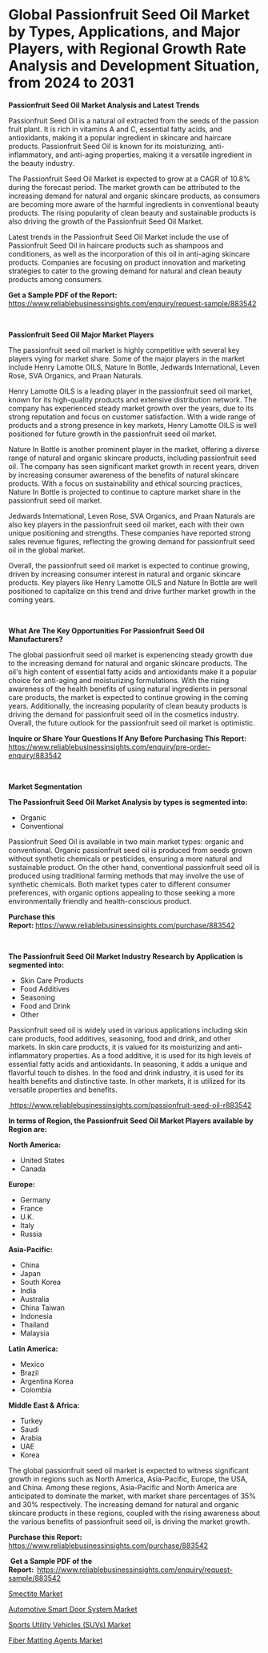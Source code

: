 <p><h1>Global Passionfruit Seed Oil Market by Types, Applications, and Major Players, with Regional Growth Rate Analysis and Development Situation, from 2024 to 2031</h1></p><p><strong>Passionfruit Seed Oil Market Analysis and Latest Trends</strong></p>
<p><p>Passionfruit Seed Oil is a natural oil extracted from the seeds of the passion fruit plant. It is rich in vitamins A and C, essential fatty acids, and antioxidants, making it a popular ingredient in skincare and haircare products. Passionfruit Seed Oil is known for its moisturizing, anti-inflammatory, and anti-aging properties, making it a versatile ingredient in the beauty industry.</p><p>The Passionfruit Seed Oil Market is expected to grow at a CAGR of 10.8% during the forecast period. The market growth can be attributed to the increasing demand for natural and organic skincare products, as consumers are becoming more aware of the harmful ingredients in conventional beauty products. The rising popularity of clean beauty and sustainable products is also driving the growth of the Passionfruit Seed Oil Market.</p><p>Latest trends in the Passionfruit Seed Oil Market include the use of Passionfruit Seed Oil in haircare products such as shampoos and conditioners, as well as the incorporation of this oil in anti-aging skincare products. Companies are focusing on product innovation and marketing strategies to cater to the growing demand for natural and clean beauty products among consumers.</p></p>
<p><strong>Get a Sample PDF of the Report:&nbsp;</strong> <a href="https://www.reliablebusinessinsights.com/enquiry/request-sample/883542">https://www.reliablebusinessinsights.com/enquiry/request-sample/883542</a></p>
<p>&nbsp;</p>
<p><strong>Passionfruit Seed Oil Major Market Players</strong></p>
<p><p>The passionfruit seed oil market is highly competitive with several key players vying for market share. Some of the major players in the market include Henry Lamotte OILS, Nature In Bottle, Jedwards International, Leven Rose, SVA Organics, and Praan Naturals.</p><p>Henry Lamotte OILS is a leading player in the passionfruit seed oil market, known for its high-quality products and extensive distribution network. The company has experienced steady market growth over the years, due to its strong reputation and focus on customer satisfaction. With a wide range of products and a strong presence in key markets, Henry Lamotte OILS is well positioned for future growth in the passionfruit seed oil market.</p><p>Nature In Bottle is another prominent player in the market, offering a diverse range of natural and organic skincare products, including passionfruit seed oil. The company has seen significant market growth in recent years, driven by increasing consumer awareness of the benefits of natural skincare products. With a focus on sustainability and ethical sourcing practices, Nature In Bottle is projected to continue to capture market share in the passionfruit seed oil market.</p><p>Jedwards International, Leven Rose, SVA Organics, and Praan Naturals are also key players in the passionfruit seed oil market, each with their own unique positioning and strengths. These companies have reported strong sales revenue figures, reflecting the growing demand for passionfruit seed oil in the global market.</p><p>Overall, the passionfruit seed oil market is expected to continue growing, driven by increasing consumer interest in natural and organic skincare products. Key players like Henry Lamotte OILS and Nature In Bottle are well positioned to capitalize on this trend and drive further market growth in the coming years.</p></p>
<p>&nbsp;</p>
<p><strong>What Are The Key Opportunities For Passionfruit Seed Oil Manufacturers?</strong></p>
<p><p>The global passionfruit seed oil market is experiencing steady growth due to the increasing demand for natural and organic skincare products. The oil's high content of essential fatty acids and antioxidants make it a popular choice for anti-aging and moisturizing formulations. With the rising awareness of the health benefits of using natural ingredients in personal care products, the market is expected to continue growing in the coming years. Additionally, the increasing popularity of clean beauty products is driving the demand for passionfruit seed oil in the cosmetics industry. Overall, the future outlook for the passionfruit seed oil market is optimistic.</p></p>
<p><strong>Inquire or Share Your Questions If Any Before Purchasing This Report:</strong> <a href="https://www.reliablebusinessinsights.com/enquiry/pre-order-enquiry/883542">https://www.reliablebusinessinsights.com/enquiry/pre-order-enquiry/883542</a></p>
<p>&nbsp;</p>
<p><strong>Market Segmentation</strong></p>
<p><strong>The Passionfruit Seed Oil Market Analysis by types is segmented into:</strong></p>
<p><ul><li>Organic</li><li>Conventional</li></ul></p>
<p><p>Passionfruit Seed Oil is available in two main market types: organic and conventional. Organic passionfruit seed oil is produced from seeds grown without synthetic chemicals or pesticides, ensuring a more natural and sustainable product. On the other hand, conventional passionfruit seed oil is produced using traditional farming methods that may involve the use of synthetic chemicals. Both market types cater to different consumer preferences, with organic options appealing to those seeking a more environmentally friendly and health-conscious product.</p></p>
<p><strong>Purchase this Report:&nbsp;</strong><a href="https://www.reliablebusinessinsights.com/purchase/883542">https://www.reliablebusinessinsights.com/purchase/883542</a></p>
<p>&nbsp;</p>
<p><strong>The Passionfruit Seed Oil Market Industry Research by Application is segmented into:</strong></p>
<p><ul><li>Skin Care Products</li><li>Food Additives</li><li>Seasoning</li><li>Food and Drink</li><li>Other</li></ul></p>
<p><p>Passionfruit seed oil is widely used in various applications including skin care products, food additives, seasoning, food and drink, and other markets. In skin care products, it is valued for its moisturizing and anti-inflammatory properties. As a food additive, it is used for its high levels of essential fatty acids and antioxidants. In seasoning, it adds a unique and flavorful touch to dishes. In the food and drink industry, it is used for its health benefits and distinctive taste. In other markets, it is utilized for its versatile properties and benefits.</p></p>
<p><a href="https://www.reliablebusinessinsights.com/passionfruit-seed-oil-r883542">&nbsp;https://www.reliablebusinessinsights.com/passionfruit-seed-oil-r883542</a></p>
<p><strong>In terms of Region, the Passionfruit Seed Oil Market Players available by Region are:</strong></p>
<p>
    <p> <strong> North America: </strong>
        <ul>
            <li>United States</li>
            <li>Canada</li>
        </ul>
        </p> 
    <p> <strong> Europe: </strong>
        <ul>
            <li>Germany</li>
            <li>France</li>
            <li>U.K.</li>
            <li>Italy</li>
            <li>Russia</li>
        </ul>
        </p> 
    <p> <strong> Asia-Pacific: </strong>
        <ul>
            <li>China</li>
            <li>Japan</li>
            <li>South Korea</li>
            <li>India</li>
            <li>Australia</li>
            <li>China Taiwan</li>
            <li>Indonesia</li>
            <li>Thailand</li>
            <li>Malaysia</li>
        </ul>
        </p> 
    <p> <strong> Latin America: </strong>
        <ul>
            <li>Mexico</li>
            <li>Brazil</li>
            <li>Argentina Korea</li>
            <li>Colombia</li>
        </ul>
        </p> 
    <p> <strong> Middle East & Africa: </strong>
        <ul>
            <li>Turkey</li>
            <li>Saudi</li>
            <li>Arabia</li>
            <li>UAE</li>
            <li>Korea</li>
        </ul>
    </p>
    </p>
<p><p>The global passionfruit seed oil market is expected to witness significant growth in regions such as North America, Asia-Pacific, Europe, the USA, and China. Among these regions, Asia-Pacific and North America are anticipated to dominate the market, with market share percentages of 35% and 30% respectively. The increasing demand for natural and organic skincare products in these regions, coupled with the rising awareness about the various benefits of passionfruit seed oil, is driving the market growth.</p></p>
<p><strong>Purchase this Report: </strong><a href="https://www.reliablebusinessinsights.com/purchase/883542">https://www.reliablebusinessinsights.com/purchase/883542</a></p>
<p>&nbsp;<strong>Get a Sample PDF of the Report:&nbsp;&nbsp;</strong><a href="https://www.reliablebusinessinsights.com/enquiry/request-sample/883542">https://www.reliablebusinessinsights.com/enquiry/request-sample/883542</a></p>
<p><strong></strong></p>
<p><p><a href="https://github.com/abigailsutherland7889/Market-Research-Report-List-1/blob/main/smectite-market.md">Smectite Market</a></p><p><a href="https://medium.com/@kaitlynkristyfj13/future-trends-in-global-automotive-smart-door-system-market-market-insights-and-analysis-from-2024-c3839760128b">Automotive Smart Door System Market</a></p><p><a href="https://medium.com/@chellamarie1961/future-trends-in-global-sports-utility-vehicles-suvs-market-market-insights-and-analysis-from-68515504f3ac">Sports Utility Vehicles (SUVs) Market</a></p><p><a href="https://github.com/brittnycachero596/Market-Research-Report-List-1/blob/main/fiber-matting-agents-market.md">Fiber Matting Agents Market</a></p></p>